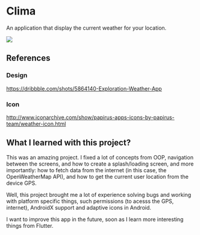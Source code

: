 # Clima

An application that display the current weather for your location.

<p>
    <img src="https://i.imgur.com/oFTd2mj.png">

## References

### Design

https://dribbble.com/shots/5864140-Exploration-Weather-App

### Icon

http://www.iconarchive.com/show/papirus-apps-icons-by-papirus-team/weather-icon.html

## What I learned with this project?

This was an amazing project. I fixed a lot of concepts from OOP, navigation between the screens, and how to create a splash/loading screen, and more importantly: how to fetch data from the internet (in this case, the OpenWeatherMap API), and how to get the current user location from the device GPS.

Well, this project brought me a lot of experience solving bugs and working with platform specific things, such permissions (to acesss the GPS, internet), AndroidX support and adaptive icons in Android.

I want to improve this app in the future, soon as I learn more interesting things from Flutter.